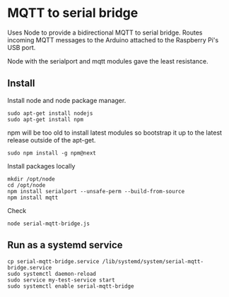 # MQTT to serial bridge

Uses Node to provide a bidirectional MQTT to serial bridge.
Routes incoming MQTT messages to the Arduino attached to the Raspberry Pi's USB port.

Node with the serialport and mqtt modules gave the least resistance.


## Install

Install node and node package manager.
```
sudo apt-get install nodejs
sudo apt-get install npm
```

npm will be too old to install latest modules so bootstrap it up to the latest release outside of the apt-get.

```
sudo npm install -g npm@next
```

Install packages locally
```
mkdir /opt/node
cd /opt/node
npm install serialport --unsafe-perm --build-from-source
npm install mqtt
```

Check
```
node serial-mqtt-bridge.js
```


## Run as a systemd service

```
cp serial-mqtt-bridge.service /lib/systemd/system/serial-mqtt-bridge.service
sudo systemctl daemon-reload
sudo service my-test-service start
sudo systemctl enable serial-mqtt-bridge
```
